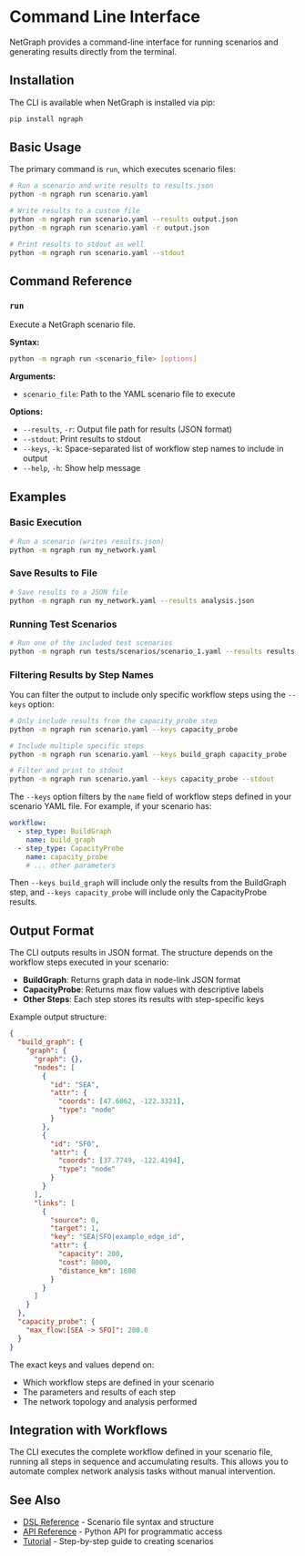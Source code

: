 # Command Line Interface

NetGraph provides a command-line interface for running scenarios and generating results directly from the terminal.

## Installation

The CLI is available when NetGraph is installed via pip:

```bash
pip install ngraph
```

## Basic Usage

The primary command is `run`, which executes scenario files:

```bash
# Run a scenario and write results to results.json
python -m ngraph run scenario.yaml

# Write results to a custom file
python -m ngraph run scenario.yaml --results output.json
python -m ngraph run scenario.yaml -r output.json

# Print results to stdout as well
python -m ngraph run scenario.yaml --stdout
```

## Command Reference

### `run`

Execute a NetGraph scenario file.

**Syntax:**
```bash
python -m ngraph run <scenario_file> [options]
```

**Arguments:**

- `scenario_file`: Path to the YAML scenario file to execute

**Options:**

- `--results`, `-r`: Output file path for results (JSON format)
- `--stdout`: Print results to stdout
- `--keys`, `-k`: Space-separated list of workflow step names to include in output
- `--help`, `-h`: Show help message

## Examples

### Basic Execution

```bash
# Run a scenario (writes results.json)
python -m ngraph run my_network.yaml
```

### Save Results to File

```bash
# Save results to a JSON file
python -m ngraph run my_network.yaml --results analysis.json
```

### Running Test Scenarios

```bash
# Run one of the included test scenarios
python -m ngraph run tests/scenarios/scenario_1.yaml --results results.json
```

### Filtering Results by Step Names

You can filter the output to include only specific workflow steps using the `--keys` option:

```bash
# Only include results from the capacity_probe step
python -m ngraph run scenario.yaml --keys capacity_probe

# Include multiple specific steps
python -m ngraph run scenario.yaml --keys build_graph capacity_probe

# Filter and print to stdout
python -m ngraph run scenario.yaml --keys capacity_probe --stdout
```

The `--keys` option filters by the `name` field of workflow steps defined in your scenario YAML file. For example, if your scenario has:

```yaml
workflow:
  - step_type: BuildGraph
    name: build_graph
  - step_type: CapacityProbe
    name: capacity_probe
    # ... other parameters
```

Then `--keys build_graph` will include only the results from the BuildGraph step, and `--keys capacity_probe` will include only the CapacityProbe results.

## Output Format

The CLI outputs results in JSON format. The structure depends on the workflow steps executed in your scenario:

- **BuildGraph**: Returns graph data in node-link JSON format
- **CapacityProbe**: Returns max flow values with descriptive labels
- **Other Steps**: Each step stores its results with step-specific keys

Example output structure:

```json
{
  "build_graph": {
    "graph": {
      "graph": {},
      "nodes": [
        {
          "id": "SEA",
          "attr": {
            "coords": [47.6062, -122.3321],
            "type": "node"
          }
        },
        {
          "id": "SFO",
          "attr": {
            "coords": [37.7749, -122.4194],
            "type": "node"
          }
        }
      ],
      "links": [
        {
          "source": 0,
          "target": 1,
          "key": "SEA|SFO|example_edge_id",
          "attr": {
            "capacity": 200,
            "cost": 8000,
            "distance_km": 1600
          }
        }
      ]
    }
  },
  "capacity_probe": {
    "max_flow:[SEA -> SFO]": 200.0
  }
}
```

The exact keys and values depend on:

- Which workflow steps are defined in your scenario
- The parameters and results of each step
- The network topology and analysis performed

## Integration with Workflows

The CLI executes the complete workflow defined in your scenario file, running all steps in sequence and accumulating results. This allows you to automate complex network analysis tasks without manual intervention.

## See Also

- [DSL Reference](dsl.md) - Scenario file syntax and structure
- [API Reference](api.md) - Python API for programmatic access
- [Tutorial](../getting-started/tutorial.md) - Step-by-step guide to creating scenarios
